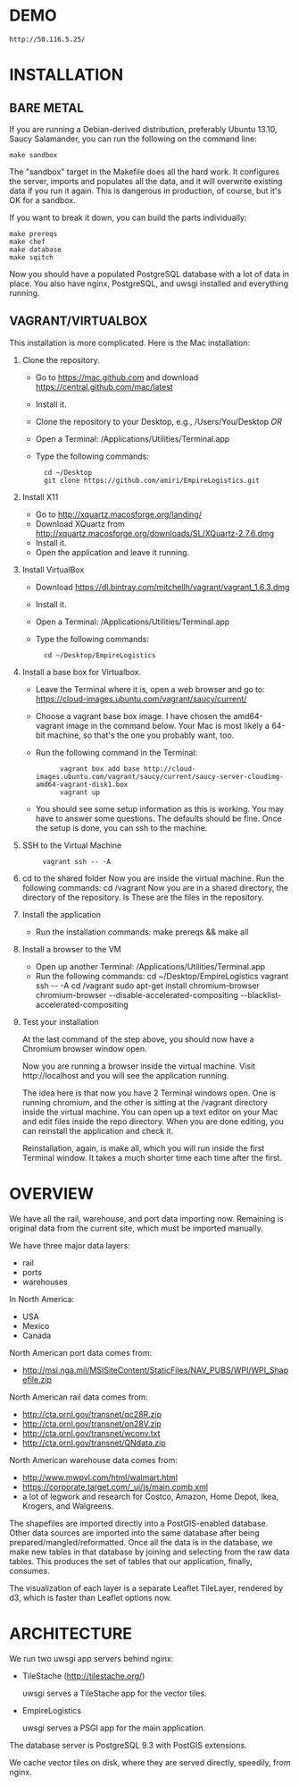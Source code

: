 # DEMO

    http://50.116.5.25/

# INSTALLATION

## BARE METAL

If you are running a Debian-derived distribution, preferably Ubuntu 13.10,
Saucy Salamander, you can run the following on the command line:

    make sandbox

The "sandbox" target in the Makefile does all the hard work. It configures
the server, imports and populates all the data, and it will overwrite
existing data if you run it again. This is dangerous in production, of
course, but it's OK for a sandbox.

If you want to break it down, you can build the parts individually:

    make prereqs
    make chef
    make database
    make sqitch

Now you should have a populated PostgreSQL database with
a lot of data in place. You also have nginx, PostgreSQL, and uwsgi
installed and everything running.

## VAGRANT/VIRTUALBOX

This installation is more complicated. Here is the Mac installation:

1. Clone the repository.
    * Go to https://mac.github.com and download https://central.github.com/mac/latest
    * Install it.
    * Clone the repository to your Desktop, e.g., /Users/You/Desktop
            *OR*
    * Open a Terminal: /Applications/Utilities/Terminal.app
    * Type the following commands:

            cd ~/Desktop
            git clone https://github.com/amiri/EmpireLogistics.git

2. Install X11
    * Go to http://xquartz.macosforge.org/landing/
    * Download XQuartz from http://xquartz.macosforge.org/downloads/SL/XQuartz-2.7.6.dmg
    * Install it.
    * Open the application and leave it running.

3. Install VirtualBox
    * Download https://dl.bintray.com/mitchellh/vagrant/vagrant_1.6.3.dmg
    * Install it.
    * Open a Terminal: /Applications/Utilities/Terminal.app
    * Type the following commands:

            cd ~/Desktop/EmpireLogistics

4. Install a base box for Virtualbox.
    * Leave the Terminal where it is, open a web browser and go to:
                https://cloud-images.ubuntu.com/vagrant/saucy/current/
    * Choose a vagrant base box image. I have chosen the amd64-vagrant image in the command below. Your Mac is most likely a 64-bit machine, so that's the one you probably want, too.
    * Run the following command in the Terminal:

                vagrant box add base http://cloud-images.ubuntu.com/vagrant/saucy/current/saucy-server-cloudimg-amd64-vagrant-disk1.box
                vagrant up

    * You should see some setup information as this is working. You may have to answer some questions. The defaults should be fine. Once the setup is done, you can ssh to the machine.
5. SSH to the Virtual Machine

            vagrant ssh -- -A

6. cd to the shared folder
    Now you are inside the virtual machine. Run the following commands:
        cd /vagrant
    Now you are in a shared directory, the directory of the repository.
        ls
    These are the files in the repository.

7. Install the application
    * Run the installation commands:
            make prereqs && make all
8. Install a browser to the VM
    * Open up another Terminal: /Applications/Utilities/Terminal.app
    * Run the following commands:
            cd ~/Desktop/EmpireLogistics
            vagrant ssh -- -A
            cd /vagrant
            sudo apt-get install chromium-browser
            chromium-browser --disable-accelerated-compositing --blacklist-accelerated-compositing
9. Test your installation

    At the last command of the step above, you should now have a Chromium browser window
    open.

    Now you are running a browser inside the virtual machine. Visit
    http://localhost and you will see the application running.
    
    The idea here is that now you have 2 Terminal windows open. One
    is running chromium, and the other is sitting at the /vagrant
    directory inside the virtual machine. You can open up a text
    editor on your Mac and edit files inside the repo directory. When you
    are done editing, you can reinstall the application and check it.

    Reinstallation, again, is make all, which you will run inside the
    first Terminal window. It takes a much shorter time each time after
    the first.

# OVERVIEW

We have all the rail, warehouse, and port data importing now. Remaining
is original data from the current site, which must be imported
manually.

We have three major data layers:

* rail
* ports
* warehouses

In North America:

* USA
* Mexico
* Canada

North American port data comes from:

* http://msi.nga.mil/MSISiteContent/StaticFiles/NAV_PUBS/WPI/WPI_Shapefile.zip

North American rail data comes from:

* http://cta.ornl.gov/transnet/qc28R.zip
* http://cta.ornl.gov/transnet/qn28V.zip
* http://cta.ornl.gov/transnet/wconv.txt
* http://cta.ornl.gov/transnet/QNdata.zip

North American warehouse data comes from:

* http://www.mwpvl.com/html/walmart.html
* https://corporate.target.com/_ui/js/main.comb.xml
* a lot of legwork and research for Costco, Amazon,
Home Depot, Ikea, Krogers, and Walgreens.

The shapefiles are imported directly into a PostGIS-enabled
database. Other data sources are imported into the same database
after being prepared/mangled/reformatted. Once all the data is in
the database, we make new tables in that database by joining and
selecting from the raw data tables. This produces the set of tables
that our application, finally, consumes.

The visualization of each layer is a separate Leaflet TileLayer,
rendered by d3, which is faster than Leaflet options now.

# ARCHITECTURE

We run two uwsgi app servers behind nginx:

* TileStache (http://tilestache.org/)

    uwsgi serves a TileStache app for the vector tiles.

* EmpireLogistics

    uwsgi serves a PSGI app for the main application.

The database server is PostgreSQL 9.3 with PostGIS extensions.

We cache vector tiles on disk, where they are served
directly, speedily, from nginx.
